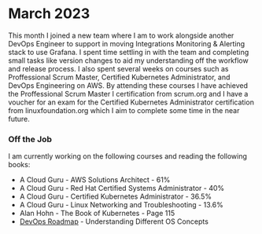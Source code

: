 # March 2023

This month I joined a new team where I am to work alongside another DevOps Engineer to support in moving Integrations Monitoring & Alerting stack to use Grafana. I spent time settling in with the team and completing small tasks like version changes to aid my understanding off the workflow and release process. I also spent several weeks on courses such as Proffessional Scrum Master, Certified Kubernetes Administrator, and DevOps Engineering on AWS. By attending these courses I have achieved the Proffessional Scrum Master I certification from scrum.org and I have a voucher for an exam for the Certified Kubernetes Administrator certification from linuxfoundation.org which I aim to complete some time in the near future.

### Off the Job

I am currently working on the following courses and reading the following books:

- A Cloud Guru - AWS Solutions Architect - 61%
- A Cloud Guru - Red Hat Certified Systems Administrator - 40%
- A Cloud Guru - Certified Kubernetes Administrator - 36.5%
- A Cloud Guru - Linux Networking and Troubleshooting - 13.6%
- Alan Hohn    - The Book of Kubernetes - Page 115
- [DevOps Roadmap](https://roadmap.sh/devops) - Understanding Different OS Concepts
